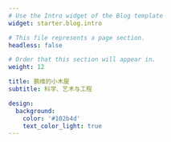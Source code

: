 ```yaml
---
# Use the Intro widget of the Blog template
widget: starter.blog.intro

# This file represents a page section.
headless: false

# Order that this section will appear in.
weight: 12

title: 鹏维的小木屋
subtitle: 科学、艺术与工程

design:
  background:
    color: '#102b4d'
    text_color_light: true
---
```

